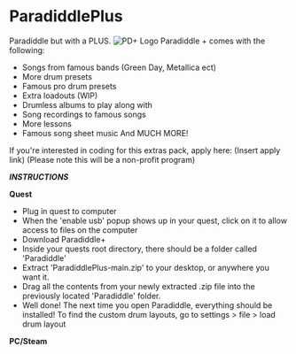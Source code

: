 # ParadiddlePlus
Paradiddle but with a PLUS.
![PD+ Logo](https://github.com/user-attachments/assets/1244a2df-966d-4f7b-bcae-89548ffe0364)
Paradiddle + comes with the following:
- Songs from famous bands (Green Day, Metallica ect)
- More drum presets
- Famous pro drum presets
- Extra loadouts (WIP)
- Drumless albums to play along with
- Song recordings to famous songs
- More lessons
- Famous song sheet music
And MUCH MORE!

If you're interested in coding for this extras pack, apply here: (Insert apply link)
(Please note this will be a non-profit program)

***INSTRUCTIONS***

**Quest**
- Plug in quest to computer
- When the 'enable usb' popup shows up in your quest, click on it to allow access to files on the computer
- Download Paradiddle+
- Inside your quests root directory, there should be a folder called 'Paradiddle'
- Extract 'ParadiddlePlus-main.zip' to your desktop, or anywhere you want it.
- Drag all the contents from your newly extracted .zip file into the previously located 'Paradiddle' folder.
- Well done! The next time you open Paradiddle, everything should be installed!
To find the custom drum layouts, go to settings > file > load drum layout

**PC/Steam**
